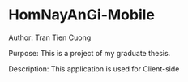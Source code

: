 # HomNayAnGi-Mobile
Author: Tran Tien Cuong

Purpose: This is a project of my graduate thesis.

Description: This application is used for Client-side

